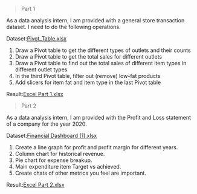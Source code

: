 > Part 1

As a data analysis intern, I am provided with a general store transaction dataset. I need to do the following operations.

Dataset:[Pivot_Table.xlsx](https://github.com/MODIKULDEEP/MODIKULDEEP-ML_INTERNSHIP_TASK_1/files/9179330/Pivot_Table.xlsx)


1. Draw a Pivot table to get the different types of outlets and their counts
2. Draw a Pivot table to get the total sales for different outlets
3. Draw a Pivot table to find out the total sales of different item types in different outlet types
4. In the third Pivot table, filter out (remove) low-fat products 
5. Add slicers for item fat and item type in the last Pivot table

Result:[Excel Part 1.xlsx](https://github.com/MODIKULDEEP/MODIKULDEEP-ML_INTERNSHIP_TASK_1/blob/main/Excel%20Part%201.xlsx)

> Part 2

As a data analysis intern, I am provided with the Profit and Loss statement of a company for the year 2020.

Dataset:[Financial Dashboard (1).xlsx](https://github.com/MODIKULDEEP/MODIKULDEEP-ML_INTERNSHIP_TASK_1/files/9179313/Financial.Dashboard.1.xlsx)

1. Create a line graph for profit and profit margin for different years.
2. Column chart for historical revenue.
3. Pie chart for expense breakup.
4. Main expenditure item Target vs achieved.
5. Create chats of other metrics you feel are important.

Result:[Excel Part 2.xlsx](https://github.com/MODIKULDEEP/MODIKULDEEP-ML_INTERNSHIP_TASK_1/files/9179316/Excel.Part.2.xlsx)

